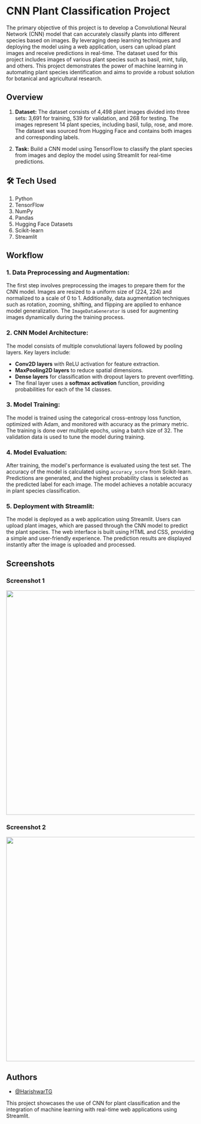 # CNN Plant Classification Project

The primary objective of this project is to develop a Convolutional Neural Network (CNN) model that can accurately classify plants into different species based on images. By leveraging deep learning techniques and deploying the model using a web application, users can upload plant images and receive predictions in real-time. The dataset used for this project includes images of various plant species such as basil, mint, tulip, and others. This project demonstrates the power of machine learning in automating plant species identification and aims to provide a robust solution for botanical and agricultural research.

## Overview

1. **Dataset:** The dataset consists of 4,498 plant images divided into three sets: 3,691 for training, 539 for validation, and 268 for testing. The images represent 14 plant species, including basil, tulip, rose, and more. The dataset was sourced from Hugging Face and contains both images and corresponding labels.

2. **Task:** Build a CNN model using TensorFlow to classify the plant species from images and deploy the model using Streamlit for real-time predictions.

## 🛠 Tech Used
1. Python
2. TensorFlow
3. NumPy
4. Pandas
5. Hugging Face Datasets
6. Scikit-learn
7. Streamlit

## Workflow

### **1. Data Preprocessing and Augmentation:**
The first step involves preprocessing the images to prepare them for the CNN model. Images are resized to a uniform size of (224, 224) and normalized to a scale of 0 to 1. Additionally, data augmentation techniques such as rotation, zooming, shifting, and flipping are applied to enhance model generalization. The `ImageDataGenerator` is used for augmenting images dynamically during the training process.

### **2. CNN Model Architecture:**
The model consists of multiple convolutional layers followed by pooling layers. Key layers include:
- **Conv2D layers** with ReLU activation for feature extraction.
- **MaxPooling2D layers** to reduce spatial dimensions.
- **Dense layers** for classification with dropout layers to prevent overfitting.
- The final layer uses a **softmax activation** function, providing probabilities for each of the 14 classes.

### **3. Model Training:**
The model is trained using the categorical cross-entropy loss function, optimized with Adam, and monitored with accuracy as the primary metric. The training is done over multiple epochs, using a batch size of 32. The validation data is used to tune the model during training.

### **4. Model Evaluation:**
After training, the model's performance is evaluated using the test set. The accuracy of the model is calculated using `accuracy_score` from Scikit-learn. Predictions are generated, and the highest probability class is selected as the predicted label for each image. The model achieves a notable accuracy in plant species classification.

### **5. Deployment with Streamlit:**
The model is deployed as a web application using Streamlit. Users can upload plant images, which are passed through the CNN model to predict the plant species. The web interface is built using HTML and CSS, providing a simple and user-friendly experience. The prediction results are displayed instantly after the image is uploaded and processed.

## Screenshots

### Screenshot 1
<img src="https://github.com/HarishwarTG/CNN_Plant_Classification/blob/main/artifacts/screencapture1.png" width="600">

### Screenshot 2
<img src="https://github.com/HarishwarTG/CNN_Plant_Classification/blob/main/artifacts/screencapture2.png" width="600">

## Authors

- [@HarishwarTG](https://github.com/HarishwarTG)

This project showcases the use of CNN for plant classification and the integration of machine learning with real-time web applications using Streamlit.